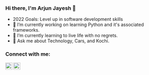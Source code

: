 ### Hi there, I'm Arjun Jayesh 👋

- 2022 Goals: Level up in software development skills
- 🔭 I’m currently working on learning Python and it's associated frameworks. 
- 🌱 I’m currently learning to live life with no regrets. 
- 💬 Ask me about Technology, Cars, and Kochi.


### Connect with me:

[<img align="left" alt="arjunjayesh | LinkedIn" width="22px" src="https://img.icons8.com/color/2x/linkedin.png" />][linkedin]
[<img align="left" alt="arjunjayesh | WhatsApp" width="22px" src="https://img.icons8.com/color/344/whatsapp--v1.png" />][WhatsApp]

[linkedin]: https://linkedin.com/in/arjunjayesh
[WhatsApp]: https://wa.me/+917012936126
